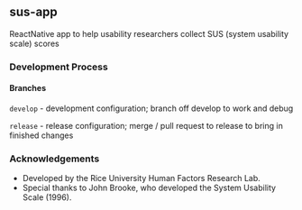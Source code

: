 ## sus-app
ReactNative app to help usability researchers collect SUS (system usability scale) scores

### Development Process
#### Branches
`develop` - development configuration; branch off develop to work and debug

`release` - release configuration; merge / pull request to release to bring in finished changes

### Acknowledgements
- Developed by the Rice University Human Factors Research Lab.
- Special thanks to John Brooke, who developed the System Usability Scale (1996).

